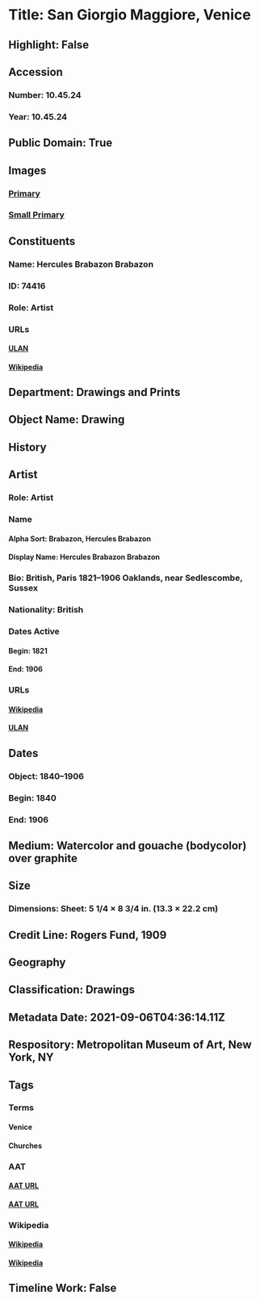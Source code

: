 # Title: San Giorgio Maggiore, Venice
## Highlight: False
## Accession
### Number: 10.45.24
### Year: 10.45.24
## Public Domain: True
## Images
### [Primary](https://images.metmuseum.org/CRDImages/dp/original/DP800812.jpg)
### [Small Primary](https://images.metmuseum.org/CRDImages/dp/web-large/DP800812.jpg)
## Constituents
### Name: Hercules Brabazon Brabazon
### ID: 74416
### Role: Artist
### URLs
#### [ULAN](http://vocab.getty.edu/page/ulan/500031844)
#### [Wikipedia](https://www.wikidata.org/wiki/Q5736436)
## Department: Drawings and Prints
## Object Name: Drawing
## History
## Artist
### Role: Artist
### Name
#### Alpha Sort: Brabazon, Hercules Brabazon
#### Display Name: Hercules Brabazon Brabazon
### Bio: British, Paris 1821–1906 Oaklands, near Sedlescombe, Sussex
### Nationality: British
### Dates Active
#### Begin: 1821
#### End: 1906
### URLs
#### [Wikipedia](https://www.wikidata.org/wiki/Q5736436)
#### [ULAN](http://vocab.getty.edu/page/ulan/500031844)
## Dates
### Object: 1840–1906
### Begin: 1840
### End: 1906
## Medium: Watercolor and gouache (bodycolor) over graphite
## Size
### Dimensions: Sheet: 5 1/4 × 8 3/4 in. (13.3 × 22.2 cm)
## Credit Line: Rogers Fund, 1909
## Geography
## Classification: Drawings
## Metadata Date: 2021-09-06T04:36:14.11Z
## Respository: Metropolitan Museum of Art, New York, NY
## Tags
### Terms
#### Venice
#### Churches
### AAT
#### [AAT URL](http://vocab.getty.edu/page/tgn/7018159)
#### [AAT URL](http://vocab.getty.edu/page/aat/300007466)
### Wikipedia
#### [Wikipedia]()
#### [Wikipedia]()
## Timeline Work: False